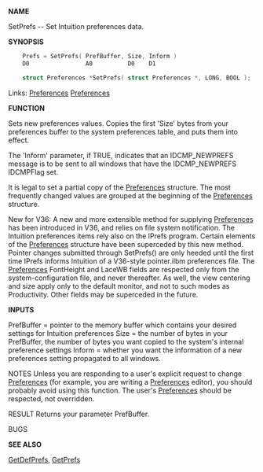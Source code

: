 
**NAME**

SetPrefs -- Set Intuition preferences data.

**SYNOPSIS**

```c
    Prefs = SetPrefs( PrefBuffer, Size, Inform )
    D0                A0          D0    D1

    struct Preferences *SetPrefs( struct Preferences *, LONG, BOOL );

```
Links: [Preferences](_00D5.md) [Preferences](_00D5.md) 

**FUNCTION**

Sets new preferences values.  Copies the first 'Size' bytes
from your preferences buffer to the system preferences table,
and puts them into effect.

The 'Inform' parameter, if TRUE, indicates that an IDCMP_NEWPREFS
message is to be sent to all windows that have the IDCMP_NEWPREFS
IDCMPFlag set.

It is legal to set a partial copy of the [Preferences](_00D5.md) structure.
The most frequently changed values are grouped at the beginning
of the [Preferences](_00D5.md) structure.

New for V36:  A new and more extensible method for supplying
[Preferences](_00D5.md) has been introduced in V36, and relies on file
system notification.  The Intuition preferences items rely
also on the IPrefs program.  Certain elements of the
[Preferences](_00D5.md) structure have been superceded by this new method.
Pointer changes submitted through SetPrefs() are only heeded
until the first time IPrefs informs Intuition of a V36-style
pointer.ilbm preferences file.  The [Preferences](_00D5.md) FontHeight and
LaceWB fields are respected only from the system-configuration
file, and never thereafter.  As well, the view centering and
size apply only to the default monitor, and not to such modes
as Productivity.  Other fields may be superceded in the future.

**INPUTS**

PrefBuffer = pointer to the memory buffer which contains your
desired settings for Intuition preferences
Size = the number of bytes in your PrefBuffer, the number of bytes
you want copied to the system's internal preference settings
Inform = whether you want the information of a new preferences
setting propagated to all windows.

NOTES
Unless you are responding to a user's explicit request to
change [Preferences](_00D5.md) (for example, you are writing a [Preferences](_00D5.md)
editor), you should probably avoid using this function.
The user's [Preferences](_00D5.md) should be respected, not overridden.

RESULT
Returns your parameter PrefBuffer.

BUGS

**SEE ALSO**

[GetDefPrefs](GetDefPrefs.md), [GetPrefs](GetPrefs.md)
